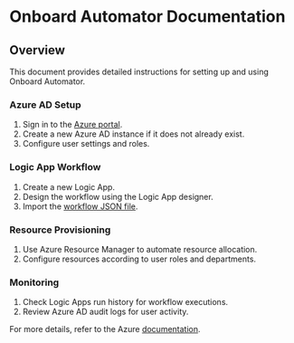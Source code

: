 # Onboard Automator Documentation

## Overview
This document provides detailed instructions for setting up and using Onboard Automator.

### Azure AD Setup
1. Sign in to the [Azure portal](https://portal.azure.com/).
2. Create a new Azure AD instance if it does not already exist.
3. Configure user settings and roles.

### Logic App Workflow
1. Create a new Logic App.
2. Design the workflow using the Logic App designer.
3. Import the [workflow JSON file](../src/logic_app_workflow.json).

### Resource Provisioning
1. Use Azure Resource Manager to automate resource allocation.
2. Configure resources according to user roles and departments.

### Monitoring
1. Check Logic Apps run history for workflow executions.
2. Review Azure AD audit logs for user activity.

For more details, refer to the Azure [documentation](https://docs.microsoft.com/azure/).

